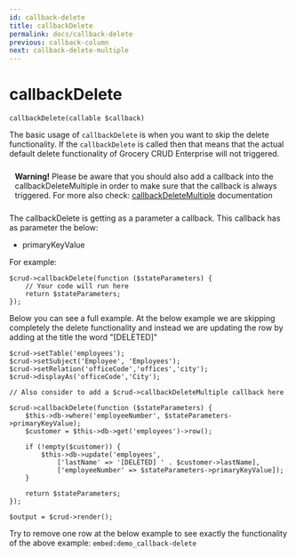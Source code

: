```yaml
---
id: callback-delete
title: callbackDelete
permalink: docs/callback-delete
previous: callback-column
next: callback-delete-multiple
---
```


# callbackDelete


<pre><code class="language-php">callbackDelete(callable $callback)</code></pre>
The basic usage of <code>callbackDelete</code> is when you want to skip the delete functionality. If the <code>callbackDelete</code> is called then that means that the actual default delete functionality of Grocery CRUD Enterprise will not triggered.

<p class="bg-warning" style="padding:10px;"><strong><span class="fa fa-exclamation-triangle"></span> Warning!</strong> Please be aware that you should also add a callback into the callbackDeleteMultiple in order to make sure that the callback is always triggered. For more also check: <a href="https://www.grocerycrud.com/enterprise/api-and-function-list/callbackDeleteMultiple">callbackDeleteMultiple</a> documentation</p>

The callbackDelete is getting as a parameter a callback. This callback has as parameter the below:
- primaryKeyValue 

For example:

<pre><code class="language-php">$crud->callbackDelete(function ($stateParameters) {
    // Your code will run here
    return $stateParameters;
});</code></pre>

Below you can see a full example. At the below example we are skipping completely the delete functionality and instead we are updating the row by adding at the title the word "[DELETED]"

<pre><code class="language-php">$crud->setTable('employees');
$crud->setSubject('Employee', 'Employees');
$crud->setRelation('officeCode','offices','city');
$crud->displayAs('officeCode','City');

// Also consider to add a $crud->callbackDeleteMultiple callback here

$crud->callbackDelete(function ($stateParameters) {
    $this->db->where('employeeNumber', $stateParameters->primaryKeyValue);
    $customer = $this->db->get('employees')->row();

    if (!empty($customer)) {
        $this->db->update('employees',
            ['lastName' => '[DELETED] ' . $customer->lastName],
            ['employeeNumber' => $stateParameters->primaryKeyValue]);
    }

    return $stateParameters;
});

$output = $crud->render();</code></pre>

Try to remove one row at the below example to see exactly the functionality of the above example:
`embed:demo_callback-delete`